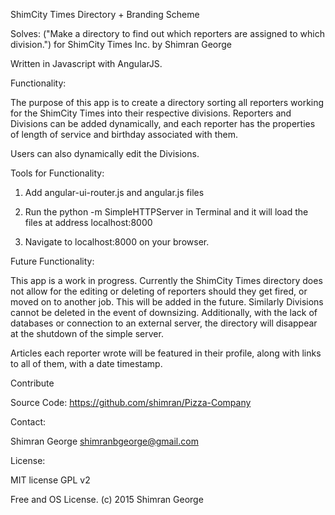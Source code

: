 ShimCity Times Directory + Branding Scheme

Solves: ("Make a directory to find out which reporters are assigned to which division.") for ShimCity Times Inc. by Shimran George

Written in Javascript with AngularJS.

Functionality:

The purpose of this app is to create a directory sorting all reporters working for the ShimCity Times into their respective divisions. Reporters and Divisions can be added dynamically, and each reporter has the properties of length of service and birthday associated with them.


Users can also dynamically edit the Divisions.

Tools for Functionality:

1) Add angular-ui-router.js and angular.js files

2) Run the python -m SimpleHTTPServer in Terminal and it will load the files at address localhost:8000

3) Navigate to localhost:8000 on your browser.

Future Functionality:

This app is a work in progress. Currently the ShimCity Times directory does not allow for the editing or deleting of reporters should they get fired, or moved on to another job. This will be added in the future. Similarly Divisions cannot be deleted in the event of downsizing. Additionally, with the lack of databases or connection to an external server, the directory will disappear at the shutdown of the simple server.

Articles each reporter wrote will be featured in their profile, along with links to all of them, with a date timestamp. 

Contribute

Source Code: https://github.com/shimran/Pizza-Company

Contact:

Shimran George shimranbgeorge@gmail.com

License:

MIT license GPL v2

Free and OS License. (c) 2015 Shimran George
